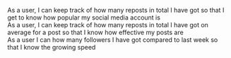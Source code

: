 As a user, I can keep track of how many reposts in total I have got so that I get to know how popular my social media account is<br />
As a user, I can keep track of how many reposts in total I have got on average for a post so that I know how effective my posts are<br />
As a user I can how many followers I have got compared to last week so that I know the growing speed<br />
